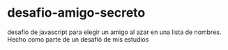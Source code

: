 # desafio-amigo-secreto
desafio de javascript para elegir un amigo al azar en una lista de nombres. Hecho como parte de un desafió de mis estudios

